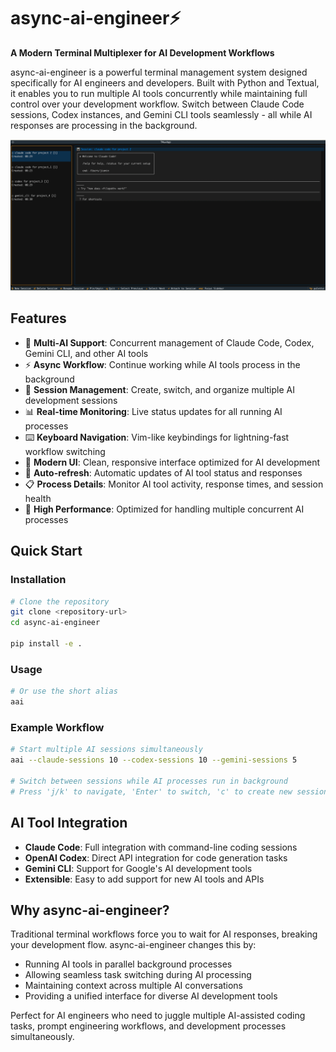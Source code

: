 # async-ai-engineer⚡

**A Modern Terminal Multiplexer for AI Development Workflows**

async-ai-engineer is a powerful terminal management system designed specifically for AI engineers and developers. Built with Python and Textual, it enables you to run multiple AI tools concurrently while maintaining full control over your development workflow. Switch between Claude Code sessions, Codex instances, and Gemini CLI tools seamlessly - all while AI responses are processing in the background.

![ex](./docs/example.png)


## Features

- 🤖 **Multi-AI Support**: Concurrent management of Claude Code, Codex, Gemini CLI, and other AI tools
- ⚡ **Async Workflow**: Continue working while AI tools process in the background
- 🎯 **Session Management**: Create, switch, and organize multiple AI development sessions
- 📊 **Real-time Monitoring**: Live status updates for all running AI processes
- ⌨️ **Keyboard Navigation**: Vim-like keybindings for lightning-fast workflow switching
- 🎨 **Modern UI**: Clean, responsive interface optimized for AI development
- 🔄 **Auto-refresh**: Automatic updates of AI tool status and responses
- 📋 **Process Details**: Monitor AI tool activity, response times, and session health
- 🚀 **High Performance**: Optimized for handling multiple concurrent AI processes

## Quick Start

### Installation

```bash
# Clone the repository
git clone <repository-url>
cd async-ai-engineer

pip install -e .
```

### Usage

```bash
# Or use the short alias
aai
```

### Example Workflow

```bash
# Start multiple AI sessions simultaneously
aai --claude-sessions 10 --codex-sessions 10 --gemini-sessions 5

# Switch between sessions while AI processes run in background
# Press 'j/k' to navigate, 'Enter' to switch, 'c' to create new session
```

## AI Tool Integration

- **Claude Code**: Full integration with command-line coding sessions
- **OpenAI Codex**: Direct API integration for code generation tasks
- **Gemini CLI**: Support for Google's AI development tools
- **Extensible**: Easy to add support for new AI tools and APIs

## Why async-ai-engineer?

Traditional terminal workflows force you to wait for AI responses, breaking your development flow. async-ai-engineer changes this by:

- Running AI tools in parallel background processes
- Allowing seamless task switching during AI processing
- Maintaining context across multiple AI conversations
- Providing a unified interface for diverse AI development tools

Perfect for AI engineers who need to juggle multiple AI-assisted coding tasks, prompt engineering workflows, and development processes simultaneously.